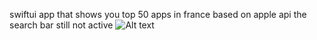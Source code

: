 swiftui app that shows you top 50 apps in france based on apple api
the search bar still not active
![Alt text](https://i.imgur.com/aBOS7UY.png?raw=true "Title")

